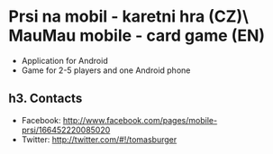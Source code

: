 Prsi na mobil - karetni hra (CZ)\\
MauMau mobile - card game (EN)
===

* Application for Android
* Game for 2-5 players and one Android phone

h3. Contacts 
---

* Facebook: http://www.facebook.com/pages/mobile-prsi/166452220085020
* Twitter: http://twitter.com/#!/tomasburger

